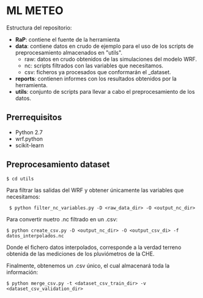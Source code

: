 # ML METEO

Estructura del repositorio:
- **RaP**: contiene el fuente de la herramienta
- **data**: contiene datos en crudo de ejemplo para el uso de los scripts de preprocesamiento almacenados en "utils".
  - raw: datos en crudo obtenidos de las simulaciones del modelo WRF.
  - nc: scripts filtrados con las variables que necesitamos.
  - csv: ficheros ya procesados que conformarán el _dataset.
- **reports**: contienen informes con los resultados obtenidos por la herramienta.
- **utils**: conjunto de scripts para llevar a cabo el preprocesamiento de los datos.

## Prerrequisitos
- Python 2.7
- wrf.python
- scikit-learn

## Preprocesamiento dataset
```
$ cd utils
```

Para filtrar las salidas del WRF y obtener únicamente las variables que necesitamos:
```
 $ python filter_nc_variables.py -D <raw_data_dir> -O <output_nc_dir>
```

Para convertir nuetro .nc filtrado en un .csv:
```
$ python create_csv.py -D <output_nc_dir> -O <output_csv_di> -f datos_interpolados.nc
```

Donde el fichero datos interpolados, corresponde a la verdad terreno obtenida de las mediciones de los pluviómetros de la CHE.

Finalmente, obtenemos un .csv único, el cual almacenará toda la información:
```
$ python merge_csv.py -t <dataset_csv_train_dir> -v <dataset_csv_validation_dir>
```
